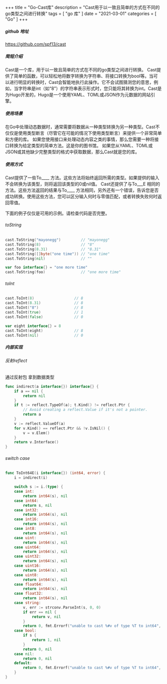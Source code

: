 +++
title = "Go-Cast库"
description = "Cast用于以一致且简单的方式在不同的go类型之间进行转换"
tags = [
    "go 库"
]
date = "2021-03-01"
categories = [
	"Go"
]
+++
##### github 地址
https://github.com/spf13/cast
##### 简短介绍
Cast是一个库，用于以一致且简单的方式在不同的go类型之间进行转换。
Cast提供了简单的函数，可以轻松地将数字转换为字符串、将接口转换为bool等。当可以进行明显的转换时，Cast会智能地执行此操作。它不会试图猜测您的意思，例如，当字符串是int（如“8”）的字符串表示形式时，您只能将其转换为int。Cast是为Hugo开发的，Hugo是一个使用YAML、TOML或JSON作为元数据的网站引擎。
##### 使用场景
在Go中处理动态数据时，通常需要将数据从一种类型转换为另一种类型。Cast不仅仅是使用类型断言（尽管它在可能的情况下使用类型断言）来提供一个非常简单和方便的库。
如果您使用接口来处理动态内容之类的事情，那么您需要一种将接口转换为给定类型的简单方法。这是你的图书馆。
如果您从YAML、TOML或JSON或其他缺少完整类型的格式中获取数据，那么Cast就是您的库。
##### 使用方式
Cast提供了一些To____ 方法。这些方法将始终返回所需的类型。如果提供的输入不会转换为该类型，则将返回该类型的0或nil值。
Cast还提供了与To___E 相同的方法。这些方法返回的结果与To____ 方法相同，另外还有一个错误，告诉您是否成功转换。使用这些方法，您可以区分输入何时与零值匹配，或者转换失败何时返回零值。

下面的例子仅仅是可用的示例。请检查代码是否完整。
###### toString
```go
cast.ToString("mayonegg")         // "mayonegg"
cast.ToString(8)                  // "8"
cast.ToString(8.31)               // "8.31"
cast.ToString([]byte("one time")) // "one time"
cast.ToString(nil)                // ""

var foo interface{} = "one more time"
cast.ToString(foo)                // "one more time"
```
###### toInt
```go
cast.ToInt(8)                  // 8
cast.ToInt(8.31)               // 8
cast.ToInt("8")                // 8
cast.ToInt(true)               // 1
cast.ToInt(false)              // 0

var eight interface{} = 8
cast.ToInt(eight)              // 8
cast.ToInt(nil)                // 0
```

##### 内部实现
###### 反射reflect
通过反射包 拿到数据类型
```go
func indirect(a interface{}) interface{} {
	if a == nil {
		return nil
	}
	if t := reflect.TypeOf(a); t.Kind() != reflect.Ptr {
		// Avoid creating a reflect.Value if it's not a pointer.
		return a
	}
	v := reflect.ValueOf(a)
	for v.Kind() == reflect.Ptr && !v.IsNil() {
		v = v.Elem()
	}
	return v.Interface()
}

```
###### switch case
```go
func ToInt64E(i interface{}) (int64, error) {
	i = indirect(i)

	switch s := i.(type) {
	case int:
		return int64(s), nil
	case int64:
		return s, nil
	case int32:
		return int64(s), nil
	case int16:
		return int64(s), nil
	case int8:
		return int64(s), nil
	case uint:
		return int64(s), nil
	case uint64:
		return int64(s), nil
	case uint32:
		return int64(s), nil
	case uint16:
		return int64(s), nil
	case uint8:
		return int64(s), nil
	case float64:
		return int64(s), nil
	case float32:
		return int64(s), nil
	case string:
		v, err := strconv.ParseInt(s, 0, 0)
		if err == nil {
			return v, nil
		}
		return 0, fmt.Errorf("unable to cast %#v of type %T to int64", i, i)
	case bool:
		if s {
			return 1, nil
		}
		return 0, nil
	case nil:
		return 0, nil
	default:
		return 0, fmt.Errorf("unable to cast %#v of type %T to int64", i, i)
	}
}

```
